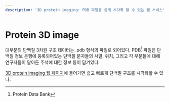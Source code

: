 ```yaml
---
description: '3D protein imaging: PDB 파일을 쉽게 시각화 할 수 있는 웹 서비스'
---
```


# Protein 3D image

대부분의 단백질 3차원 구조 데이터는 .pdb 형식의 파일로 되어있다. PDB[^1] 파일은 단백질 정보 은행에 등록되어있는 단백질 분자들의 서열, 위치, 그리고 각 부분들에 대해 연구자들이 달아둔 주석에 대한 정보 등이 담겨있다.&#x20;

[3D protein imaging 웹 페이지](https://3dproteinimaging.com/)에 들어가면 쉽고 빠르게 단백질 구조를 시각화할 수 있다.&#x20;

[^1]: Protein Data Bank

